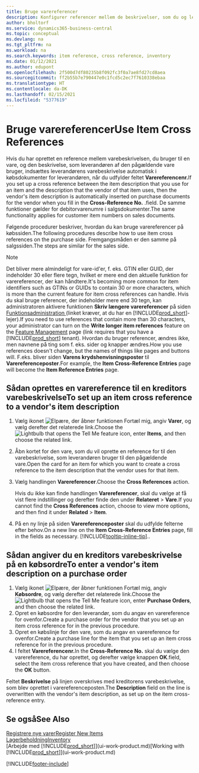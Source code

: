 ```yaml
---
title: Bruge varereferencer
description: Konfigurer referencer mellem de beskrivelser, som du og leverandøren bruger til en vare, så du kan indsætte leverandørens varebeskrivelse på købsdokumenter.
author: bholtorf
ms.service: dynamics365-business-central
ms.topic: conceptual
ms.devlang: na
ms.tgt_pltfrm: na
ms.workload: na
ms.search.keywords: item reference, cross reference, inventory
ms.date: 01/12/2021
ms.author: edupont
ms.openlocfilehash: 2f500d7df80235b8f092fc3f0a7ae8fd27cd8aea
ms.sourcegitcommit: ff2b55b7e790447e0c1fcd5c2ec7f7610338ebaa
ms.translationtype: HT
ms.contentlocale: da-DK
ms.lasthandoff: 02/15/2021
ms.locfileid: "5377619"
---
```

# <a name="use-item-cross-references"></a><span data-ttu-id="8c769-103">Bruge varereferencer</span><span class="sxs-lookup"><span data-stu-id="8c769-103">Use Item Cross References</span></span>
<span data-ttu-id="8c769-104">Hvis du har oprettet en reference mellem varebeskrivelsen, du bruger til en vare, og den beskrivelse, som leverandøren af den pågældende vare bruger, indsættes leverandørens varebeskrivelse automatisk i købsdokumenter for leverandøren, når du udfylder feltet **Varereferencenr.**</span><span class="sxs-lookup"><span data-stu-id="8c769-104">If you set up a cross reference between the item description that you use for an item and the description that the vendor of that item uses, then the vendor's item description is automatically inserted on purchase documents for the vendor when you fill in the **Cross-Reference No.**</span></span> <span data-ttu-id="8c769-105">.</span><span class="sxs-lookup"><span data-stu-id="8c769-105">field.</span></span> <span data-ttu-id="8c769-106">De samme funktioner gælder for debitorvarenumre i salgsdokumenter.</span><span class="sxs-lookup"><span data-stu-id="8c769-106">The same functionality applies for customer item numbers on sales documents.</span></span>

<span data-ttu-id="8c769-107">Følgende procedurer beskriver, hvordan du kan bruge varereferencer på købssiden.</span><span class="sxs-lookup"><span data-stu-id="8c769-107">The following procedures describe how to use item cross references on the purchase side.</span></span> <span data-ttu-id="8c769-108">Fremgangsmåden er den samme på salgssiden.</span><span class="sxs-lookup"><span data-stu-id="8c769-108">The steps are similar for the sales side.</span></span>

> [!NOTE]
> <span data-ttu-id="8c769-109">Det bliver mere almindeligt for vare-id'er, f. eks. GTIN eller GUID, der indeholder 30 eller flere tegn, hvilket er mere end den aktuelle funktion for varereferencer, der kan håndtere.</span><span class="sxs-lookup"><span data-stu-id="8c769-109">It's becoming more common for item identifiers such as GTINs or GUIDs to contain 30 or more characters, which is more than the current feature for item cross references can handle.</span></span> <span data-ttu-id="8c769-110">Hvis du skal bruge referencer, der indeholder mere end 30 tegn, kan administratoren aktivere funktionen **Skriv længere varereferencer** på siden [Funktionsadministration ](https://businesscentral.dynamics.com/?page=2610) (linket kræver, at du har en [!INCLUDE[prod_short](includes/prod_short.md)]-lejer).</span><span class="sxs-lookup"><span data-stu-id="8c769-110">If you need to use references that contain more than 30 characters, your administrator can turn on the **Write longer item references** feature on the [Feature Management](https://businesscentral.dynamics.com/?page=2610) page (link requires that you have a [!INCLUDE[prod_short](includes/prod_short.md)] tenant).</span></span> <span data-ttu-id="8c769-111">Hvordan du bruger referencer, ændres ikke, men navnene på ting som f. eks. sider og knapper ændres.</span><span class="sxs-lookup"><span data-stu-id="8c769-111">How you use references doesn't change, but the names of things like pages and buttons will.</span></span> <span data-ttu-id="8c769-112">F.eks. bliver siden **Varens krydshenvisningsposter** til **Varereferenceposter**.</span><span class="sxs-lookup"><span data-stu-id="8c769-112">For example, the **Item Cross-Reference Entries** page will become the **Item Reference Entries** page.</span></span>

## <a name="to-set-up-an-item-cross-reference-to-a-vendors-item-description"></a><span data-ttu-id="8c769-113">Sådan oprettes en varereference til en kreditors varebeskrivelse</span><span class="sxs-lookup"><span data-stu-id="8c769-113">To set up an item cross reference to a vendor's item description</span></span>

1. <span data-ttu-id="8c769-114">Vælg ikonet ![Elpære, der åbner funktionen Fortæl mig](media/ui-search/search_small.png "Fortæl mig, hvad du vil foretage dig"), angiv **Varer**, og vælg derefter det relaterede link.</span><span class="sxs-lookup"><span data-stu-id="8c769-114">Choose the ![Lightbulb that opens the Tell Me feature](media/ui-search/search_small.png "Tell me what you want to do") icon, enter **Items**, and then choose the related link.</span></span>
2. <span data-ttu-id="8c769-115">Åbn kortet for den vare, som du vil oprette en reference for til den varebeskrivelse, som leverandøren bruger til den pågældende vare.</span><span class="sxs-lookup"><span data-stu-id="8c769-115">Open the card for an item for which you want to create a cross reference to the item description that the vendor uses for that item.</span></span>
3. <span data-ttu-id="8c769-116">Vælg handlingen **Varereferencer**.</span><span class="sxs-lookup"><span data-stu-id="8c769-116">Choose the **Cross References** action.</span></span>

     <span data-ttu-id="8c769-117">Hvis du ikke kan finde handlingen **Varereferencer**, skal du vælge at få vist flere indstillinger og derefter finde den under **Relateret** > **Vare**.</span><span class="sxs-lookup"><span data-stu-id="8c769-117">If you cannot find the **Cross References** action, choose to view more options, and then find it under **Related** > **Item**.</span></span>
  
4. <span data-ttu-id="8c769-118">På en ny linje på siden **Varereferenceposter** skal du udfylde felterne efter behov.</span><span class="sxs-lookup"><span data-stu-id="8c769-118">On a new line on the **Item Cross-Reference Entries** page, fill in the fields as necessary.</span></span> [!INCLUDE[tooltip-inline-tip](includes/tooltip-inline-tip_md.md)]<span data-ttu-id="8c769-119">.</span><span class="sxs-lookup"><span data-stu-id="8c769-119">.</span></span>

## <a name="to-enter-a-vendors-item-description-on-a-purchase-order"></a><span data-ttu-id="8c769-120">Sådan angiver du en kreditors varebeskrivelse på en købsordre</span><span class="sxs-lookup"><span data-stu-id="8c769-120">To enter a vendor's item description on a purchase order</span></span>

1. <span data-ttu-id="8c769-121">Vælg ikonet ![Elpære, der åbner funktionen Fortæl mig](media/ui-search/search_small.png "Fortæl mig, hvad du vil foretage dig"), angiv **Købsordre**, og vælg derefter det relaterede link.</span><span class="sxs-lookup"><span data-stu-id="8c769-121">Choose the ![Lightbulb that opens the Tell Me feature](media/ui-search/search_small.png "Tell me what you want to do") icon, enter **Purchase Orders**, and then choose the related link.</span></span>
2. <span data-ttu-id="8c769-122">Opret en købsordre for den leverandør, som du angav en varereference for ovenfor.</span><span class="sxs-lookup"><span data-stu-id="8c769-122">Create a purchase order for the vendor that you set up an item cross reference for in the previous procedure.</span></span>
3. <span data-ttu-id="8c769-123">Opret en købslinje for den vare, som du angav en varereference for ovenfor.</span><span class="sxs-lookup"><span data-stu-id="8c769-123">Create a purchase line for the item that you set up an item cross reference for in the previous procedure.</span></span>
4. <span data-ttu-id="8c769-124">I feltet **Varereferencenr.**</span><span class="sxs-lookup"><span data-stu-id="8c769-124">In the **Cross-Reference No.**</span></span> <span data-ttu-id="8c769-125">skal du vælge den varereference, du har oprettet, og derefter vælge knappen **OK**.</span><span class="sxs-lookup"><span data-stu-id="8c769-125">field, select the item cross reference that you have created, and then choose the **OK** button.</span></span>

<span data-ttu-id="8c769-126">Feltet **Beskrivelse** på linjen overskrives med kreditorens varebeskrivelse, som blev oprettet i varereferenceposten.</span><span class="sxs-lookup"><span data-stu-id="8c769-126">The **Description** field on the line is overwritten with the vendor's item description, as set up on the item cross-reference entry.</span></span>

## <a name="see-also"></a><span data-ttu-id="8c769-127">Se også</span><span class="sxs-lookup"><span data-stu-id="8c769-127">See Also</span></span>
[<span data-ttu-id="8c769-128">Registrere nye varer</span><span class="sxs-lookup"><span data-stu-id="8c769-128">Register New Items</span></span>](inventory-how-register-new-items.md)  
[<span data-ttu-id="8c769-129">Lagerbeholdning</span><span class="sxs-lookup"><span data-stu-id="8c769-129">Inventory</span></span>](inventory-manage-inventory.md)  
<span data-ttu-id="8c769-130">[Arbejde med [!INCLUDE[prod_short](includes/prod_short.md)]](ui-work-product.md)</span><span class="sxs-lookup"><span data-stu-id="8c769-130">[Working with [!INCLUDE[prod_short](includes/prod_short.md)]](ui-work-product.md)</span></span>


[!INCLUDE[footer-include](includes/footer-banner.md)]